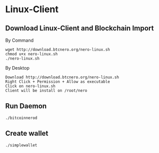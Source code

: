 # Linux-Client

## Download Linux-Client and Blockchain Import
By Command
```
wget http://download.btcnero.org/nero-linux.sh
chmod u+x nero-linux.sh
./nero-linux.sh
```
By Desktop
```
Download http://download.btcnero.org/nero-linux.sh
Right Click + Permission + Allow as executable
Click on nero-linux.sh
Client will be install on /root/nero
```
## Run Daemon
```
./bitcoinnerod
```

## Create wallet
```
./simplewallet
```
